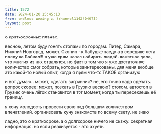 ```yaml
---
title: 1572
date: 2024-01-20 15:45:13
from: endless шизing ⍼ (channel1162404975)
layout: post
---
```


о краткосрочных планах. 

весною, летом буду гонять стопами по городам. Питер, Самара, Нижний Новгород, может, Скопин - к бабушке заеду
а в середине лета поеду на Байкал!!! я уже прям начал набирать людей. понятное дело, что многих из них отвалятся. но факт в том что я уже достаточное количество смог собрать, которые заинтересованы. для меня вообще это какой-то новый опыт, когда я прям что-то ТАКОЕ организую

и вот думаю.. может, сделать загранник? не, его точно надо сделать. вопрос скорее: может, поехать в Грузию весною? стопом. автостоп в Грузию очень лёгок становится в тот момент, когда ты пересекаешь её границу.

я хочу молодость провести свою под большим количеством впечатлений. организовать кучу знакомств по всему свету. не знаю



ладно, это о краткосроке. а о долгосроке ничего не скажу. секретная информация. но если реализуется - это ахуеть
